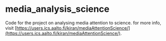 # media_analysis_science

Code for the project on analysing media attention to science. for more info, visit [https://users.ics.aalto.fi/kiran/mediaAttentionScience/](https://users.ics.aalto.fi/kiran/mediaAttentionScience/).

